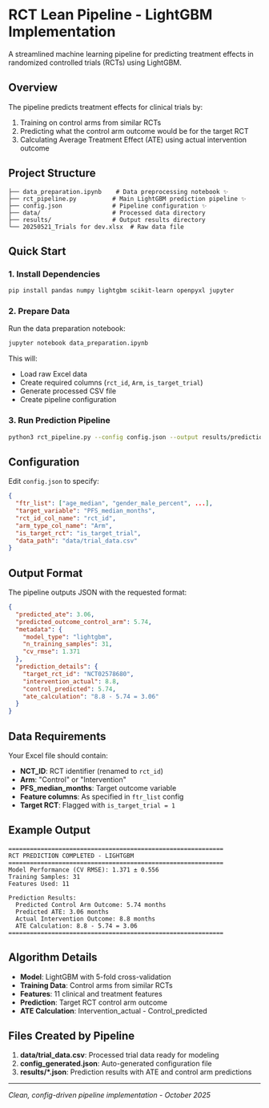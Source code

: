# RCT Lean Pipeline - LightGBM Implementation

A streamlined machine learning pipeline for predicting treatment effects in randomized controlled trials (RCTs) using LightGBM.

## Overview

The pipeline predicts treatment effects for clinical trials by:
1. Training on control arms from similar RCTs
2. Predicting what the control arm outcome would be for the target RCT  
3. Calculating Average Treatment Effect (ATE) using actual intervention outcome

## Project Structure

```
├── data_preparation.ipynb    # Data preprocessing notebook ✨
├── rct_pipeline.py          # Main LightGBM prediction pipeline ✨
├── config.json              # Pipeline configuration ✨
├── data/                    # Processed data directory
├── results/                 # Output results directory
└── 20250521_Trials for dev.xlsx  # Raw data file
```

## Quick Start

### 1. Install Dependencies
```bash
pip install pandas numpy lightgbm scikit-learn openpyxl jupyter
```

### 2. Prepare Data
Run the data preparation notebook:
```bash
jupyter notebook data_preparation.ipynb
```
This will:
- Load raw Excel data
- Create required columns (`rct_id`, `Arm`, `is_target_trial`)
- Generate processed CSV file
- Create pipeline configuration

### 3. Run Prediction Pipeline
```bash
python3 rct_pipeline.py --config config.json --output results/prediction_results.json
```

## Configuration

Edit `config.json` to specify:

```json
{
  "ftr_list": ["age_median", "gender_male_percent", ...],
  "target_variable": "PFS_median_months",
  "rct_id_col_name": "rct_id", 
  "arm_type_col_name": "Arm",
  "is_target_rct": "is_target_trial",
  "data_path": "data/trial_data.csv"
}
```

## Output Format

The pipeline outputs JSON with the requested format:

```json
{
  "predicted_ate": 3.06,
  "predicted_outcome_control_arm": 5.74,
  "metadata": {
    "model_type": "lightgbm",
    "n_training_samples": 31,
    "cv_rmse": 1.371
  },
  "prediction_details": {
    "target_rct_id": "NCT02578680",
    "intervention_actual": 8.8,
    "control_predicted": 5.74,
    "ate_calculation": "8.8 - 5.74 = 3.06"
  }
}
```

## Data Requirements

Your Excel file should contain:
- **NCT_ID**: RCT identifier (renamed to `rct_id`)
- **Arm**: "Control" or "Intervention" 
- **PFS_median_months**: Target outcome variable
- **Feature columns**: As specified in `ftr_list` config
- **Target RCT**: Flagged with `is_target_trial = 1`

## Example Output

```
============================================================
RCT PREDICTION COMPLETED - LIGHTGBM
============================================================
Model Performance (CV RMSE): 1.371 ± 0.556
Training Samples: 31
Features Used: 11

Prediction Results:
  Predicted Control Arm Outcome: 5.74 months
  Predicted ATE: 3.06 months
  Actual Intervention Outcome: 8.8 months
  ATE Calculation: 8.8 - 5.74 = 3.06
============================================================
```

## Algorithm Details

- **Model**: LightGBM with 5-fold cross-validation
- **Training Data**: Control arms from similar RCTs
- **Features**: 11 clinical and treatment features
- **Prediction**: Target RCT control arm outcome
- **ATE Calculation**: Intervention_actual - Control_predicted

## Files Created by Pipeline

1. **data/trial_data.csv**: Processed trial data ready for modeling
2. **config_generated.json**: Auto-generated configuration file  
3. **results/*.json**: Prediction results with ATE and control arm predictions

---

*Clean, config-driven pipeline implementation - October 2025*